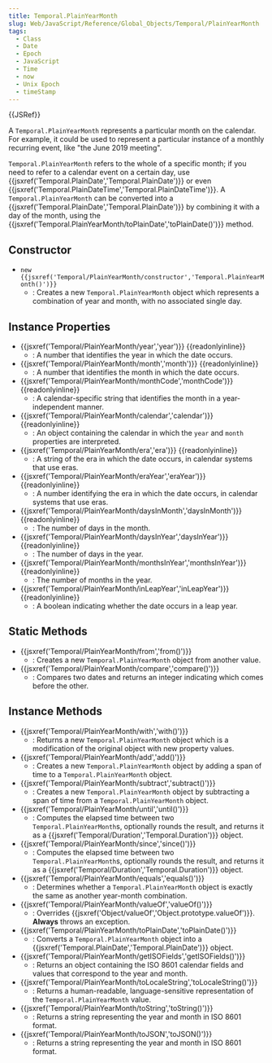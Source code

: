 ```yaml
---
title: Temporal.PlainYearMonth
slug: Web/JavaScript/Reference/Global_Objects/Temporal/PlainYearMonth
tags:
  - Class
  - Date
  - Epoch
  - JavaScript
  - Time
  - now
  - Unix Epoch
  - timeStamp
---
```

{{JSRef}}

A `Temporal.PlainYearMonth` represents a particular month on the calendar. For
example, it could be used to represent a particular instance of a monthly
recurring event, like "the June 2019 meeting".

`Temporal.PlainYearMonth` refers to the whole of a specific month; if you need
to refer to a calendar event on a certain day, use
{{jsxref('Temporal.PlainDate','Temporal.PlainDate')}} or even
{{jsxref('Temporal.PlainDateTime','Temporal.PlainDateTime')}}.
A `Temporal.PlainYearMonth` can be converted into a
{{jsxref('Temporal.PlainDate','Temporal.PlainDate')}} by
combining it with a day of the month, using the
{{jsxref('Temporal.PlainYearMonth/toPlainDate','toPlainDate()')}}
method.

## Constructor

- `new {{jsxref('Temporal/PlainYearMonth/constructor','Temporal.PlainYearMonth()')}}`
  - : Creates a new `Temporal.PlainYearMonth` object which represents a
    combination of year and month, with no associated single day.

## Instance Properties

- {{jsxref('Temporal/PlainYearMonth/year','year')}}
  {{readonlyinline}}
  - : A number that identifies the year in which the date occurs.
- {{jsxref('Temporal/PlainYearMonth/month','month')}}
  {{readonlyinline}}
  - : A number that identifies the month in which the date occurs.
- {{jsxref('Temporal/PlainYearMonth/monthCode','monthCode')}}
  {{readonlyinline}}
  - : A calendar-specific string that identifies the month in a year-independent
    manner.
- {{jsxref('Temporal/PlainYearMonth/calendar','calendar')}}
  {{readonlyinline}}
  - : An object containing the calendar in which the `year` and `month`
    properties are interpreted.
- {{jsxref('Temporal/PlainYearMonth/era','era')}}
  {{readonlyinline}}
  - : A string of the era in which the date occurs, in calendar systems that use
    eras.
- {{jsxref('Temporal/PlainYearMonth/eraYear','eraYear')}}
  {{readonlyinline}}
  - : A number identifying the era in which the date occurs, in calendar systems
    that use eras.
- {{jsxref('Temporal/PlainYearMonth/daysInMonth','daysInMonth')}}
  {{readonlyinline}}
  - : The number of days in the month.
- {{jsxref('Temporal/PlainYearMonth/daysInYear','daysInYear')}}
  {{readonlyinline}}
  - : The number of days in the year.
- {{jsxref('Temporal/PlainYearMonth/monthsInYear','monthsInYear')}}
  {{readonlyinline}}
  - : The number of months in the year.
- {{jsxref('Temporal/PlainYearMonth/inLeapYear','inLeapYear')}}
  {{readonlyinline}}
  - : A boolean indicating whether the date occurs in a leap year.

## Static Methods

- {{jsxref('Temporal/PlainYearMonth/from','from()')}}
  - : Creates a new `Temporal.PlainYearMonth` object from another value.
- {{jsxref('Temporal/PlainYearMonth/compare','compare()')}}
  - : Compares two dates and returns an integer indicating which comes before
    the other.

## Instance Methods

- {{jsxref('Temporal/PlainYearMonth/with','with()')}}
  - : Returns a new `Temporal.PlainYearMonth` object which is a modification of
    the original object with new property values.
- {{jsxref('Temporal/PlainYearMonth/add','add()')}}
  - : Creates a new `Temporal.PlainYearMonth` object by adding a span of time to
    a `Temporal.PlainYearMonth` object.
- {{jsxref('Temporal/PlainYearMonth/subtract','subtract()')}}
  - : Creates a new `Temporal.PlainYearMonth` object by subtracting a span of
    time from a `Temporal.PlainYearMonth` object.
- {{jsxref('Temporal/PlainYearMonth/until','until()')}}
  - : Computes the elapsed time between two `Temporal.PlainYearMonth`s,
    optionally rounds the result, and returns it as a
    {{jsxref('Temporal/Duration','Temporal.Duration')}} object.
- {{jsxref('Temporal/PlainYearMonth/since','since()')}}
  - : Computes the elapsed time between two `Temporal.PlainYearMonth`s,
    optionally rounds the result, and returns it as a
    {{jsxref('Temporal/Duration','Temporal.Duration')}} object.
- {{jsxref('Temporal/PlainYearMonth/equals','equals()')}}
  - : Determines whether a `Temporal.PlainYearMonth` object is exactly the same
    as another year-month combination.
- {{jsxref('Temporal/PlainYearMonth/valueOf','valueOf()')}}
  - : Overrides
    {{jsxref('Object/valueOf','Object.prototype.valueOf')}}.
    **Always** throws an exception.
- {{jsxref('Temporal/PlainYearMonth/toPlainDate','toPlainDate()')}}
  - : Converts a `Temporal.PlainYearMonth` object into a
    {{jsxref('Temporal.PlainDate','Temporal.PlainDate')}}
    object.
- {{jsxref('Temporal/PlainYearMonth/getISOFields','getISOFields()')}}
  - : Returns an object containing the ISO 8601 calendar fields and values that
    correspond to the year and month.
- {{jsxref('Temporal/PlainYearMonth/toLocaleString','toLocaleString()')}}
  - : Returns a human-readable, language-sensitive representation of the
    `Temporal.PlainYearMonth` value.
- {{jsxref('Temporal/PlainYearMonth/toString','toString()')}}
  - : Returns a string representing the year and month in ISO 8601 format.
- {{jsxref('Temporal/PlainYearMonth/toJSON','toJSON()')}}
  - : Returns a string representing the year and month in ISO 8601 format.
